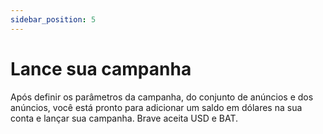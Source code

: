 ```yaml
---
sidebar_position: 5
---
```


# Lance sua campanha

Após definir os parâmetros da campanha, do conjunto de anúncios e dos anúncios, você está pronto para adicionar um saldo em dólares na sua conta e lançar sua campanha. Brave aceita USD e BAT.
